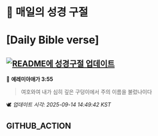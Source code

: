 # 🙏 매일의 성경 구절
# [Daily Bible verse]
## [![README에 성경구절 업데이트](https://github.com/DONGSUKA/first_test/actions/workflows/update-readme-bible.yml/badge.svg)](https://github.com/DONGSUKA/first_test/actions/workflows/update-readme-bible.yml)
<!-- START_BIBLE_VERSE -->
📖 **예레미야애가 3:55**
> 여호와여 내가 심히 깊은 구덩이에서 주의 이름을 불렀나이다

🕊️ _업데이트 시각: 2025-09-14 14:49:42 KST_
  <!-- END_BIBLE_VERSE -->
## GITHUB_ACTION

